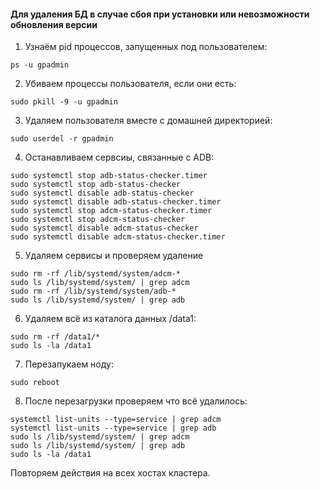 #### Для удаления БД в случае сбоя при установки или невозможности обновления версии

1. Узнаём pid процессов, запущенных под пользователем:

```
ps -u gpadmin
```

2. Убиваем процессы пользователя, если они есть:

```
sudo pkill -9 -u gpadmin
```

3. Удаляем пользователя вместе с домашней директорией:

```
sudo userdel -r gpadmin
```

4. Останавливаем сервсиы, связанные с ADB:

```
sudo systemctl stop adb-status-checker.timer
sudo systemctl stop adb-status-checker
sudo systemctl disable adb-status-checker
sudo systemctl disable adb-status-checker.timer
sudo systemctl stop adcm-status-checker.timer
sudo systemctl stop adcm-status-checker
sudo systemctl disable adcm-status-checker
sudo systemctl disable adcm-status-checker.timer
```

5. Удаляем сервисы и проверяем удаление

```
sudo rm -rf /lib/systemd/system/adcm-*
sudo ls /lib/systemd/system/ | grep adcm
sudo rm -rf /lib/systemd/system/adb-*
sudo ls /lib/systemd/system/ | grep adb
```

6. Удаляем всё из каталога данных /data1:

```
sudo rm -rf /data1/*
sudo ls -la /data1
```

7. Перезапукаем ноду:

```
sudo reboot
```

8. После перезагрузки проверяем что всё удалилось:

```
systemctl list-units --type=service | grep adcm
systemctl list-units --type=service | grep adb
sudo ls /lib/systemd/system/ | grep adcm
sudo ls /lib/systemd/system/ | grep adb
sudo ls -la /data1
```

Повторяем действия на всех хостах кластера.
